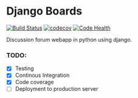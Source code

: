 # Django Boards

[![Build Status](https://travis-ci.org/tkhurana96/Django-boards.svg?branch=master)](https://travis-ci.org/tkhurana96/Django-boards)
[![codecov](https://codecov.io/gh/tkhurana96/Django-boards/branch/master/graph/badge.svg)](https://codecov.io/gh/tkhurana96/Django-boards)
[![Code Health](https://landscape.io/github/tkhurana96/Django-boards/master/landscape.svg?style=flat)](https://landscape.io/github/tkhurana96/Django-boards/master)


Discussion forum webapp in python using django.

### TODO:

* [x] Testing
* [x] Continous Integration
* [x] Code coverage
* [ ] Deployment to production server
